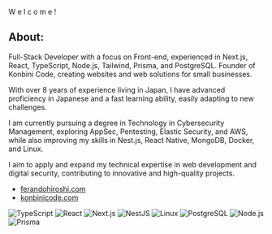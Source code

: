 W e l c o m e !

## About:
Full-Stack Developer with a focus on Front-end, experienced in Next.js, React, TypeScript, Node.js, Tailwind, Prisma, and PostgreSQL. Founder of Konbini Code, creating websites and web solutions for small businesses.

With over 8 years of experience living in Japan, I have advanced proficiency in Japanese and a fast learning ability, easily adapting to new challenges.

I am currently pursuing a degree in Technology in Cybersecurity Management, exploring AppSec, Pentesting, Elastic Security, and AWS, while also improving my skills in Nest.js, React Native, MongoDB, Docker, and Linux.

I aim to apply and expand my technical expertise in web development and digital security, contributing to innovative and high-quality projects.


- [ferandohiroshi.com](https://fernandohiroshi.com)
- [konbinicode.com](https://konbinicode.com/en)
  
  
![TypeScript](https://img.shields.io/badge/TypeScript-3178C6?style=for-the-badge&logo=typescript&logoColor=white)
![React](https://img.shields.io/badge/React-61DAFB?style=for-the-badge&logo=react&logoColor=black)
![Next.js](https://img.shields.io/badge/Next.js-000000?style=for-the-badge&logo=nextdotjs&logoColor=white)
![NestJS](https://img.shields.io/badge/NestJS-E0234E?style=for-the-badge&logo=nestjs&logoColor=white)
![Linux](https://img.shields.io/badge/Linux-FCC624?style=for-the-badge&logo=linux&logoColor=black)
![PostgreSQL](https://img.shields.io/badge/PostgreSQL-336791?style=for-the-badge&logo=postgresql&logoColor=white)
![Node.js](https://img.shields.io/badge/Node.js-339933?style=for-the-badge&logo=node.js&logoColor=white)
![Prisma](https://img.shields.io/badge/Prisma-2D3748?style=for-the-badge&logo=prisma&logoColor=white)







